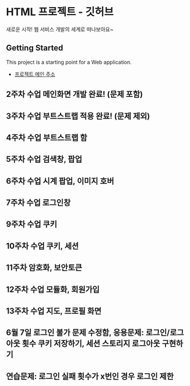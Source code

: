 # HTML 프로젝트 - 깃허브
새로운 시작! 웹 서비스 개발의 세계로 떠나보아요~
## Getting Started
This project is a starting point for a Web application.
- [프로젝트 메인 주소](https://github.com/doubleqpc/WEB_MAIN)
## 2주차 수업 메인화면 개발 완료! (문제 포함)
## 3주차 수업 부트스트랩 적용 완료! (문제 제외)
## 4주차 수업 부트스트랩 함
## 5주차 수업 검색창, 팝업
## 6주차 수업 시계 팝업, 이미지 호버
## 7주차 수업 로그인창
## 9주차 수업 쿠키
## 10주차 수업 쿠키, 세션
## 11주차 암호화, 보안토큰
## 12주차 수업 모듈화, 회원가입
## 13주차 수업 지도, 프로필 화면
## 6월 7일 로그인 불가 문제 수정함, 응용문제: 로그인/로그아웃 횟수 쿠키 저장하기, 세션 스토리지 로그아웃 구현하기
## 연습문제: 로그인 실패 횟수가 x번인 경우 로그인 제한
